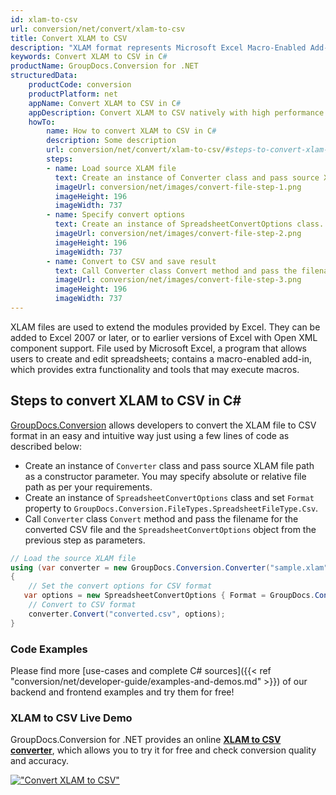 ```yaml
---
id: xlam-to-csv
url: conversion/net/convert/xlam-to-csv
title: Convert XLAM to CSV
description: "XLAM format represents Microsoft Excel Macro-Enabled Add-In with .xlam extension. Learn how to convert XLAM to CSV file programmatically in C# language using GroupDocs.Conversion for .NET library."
keywords: Convert XLAM to CSV in C#
productName: GroupDocs.Conversion for .NET
structuredData:
    productCode: conversion
    productPlatform: net
    appName: Convert XLAM to CSV in C#
    appDescription: Convert XLAM to CSV natively with high performance using C# language and server side GroupDocs.Conversion for .NET APIs, without the use of any software like Microsoft or Open Office.
    howTo:
        name: How to convert XLAM to CSV in C# 
        description: Some description
        url: conversion/net/convert/xlam-to-csv/#steps-to-convert-xlam-to-csv-in-c
        steps:
        - name: Load source XLAM file 
          text: Create an instance of Converter class and pass source XLAM file path as a constructor parameter. You may specify absolute or relative file path as per your requirements. 
          imageUrl: conversion/net/images/convert-file-step-1.png
          imageHeight: 196
          imageWidth: 737
        - name: Specify convert options 
          text: Create an instance of SpreadsheetConvertOptions class.
          imageUrl: conversion/net/images/convert-file-step-2.png
          imageHeight: 196
          imageWidth: 737
        - name: Convert to CSV and save result 
          text: Call Converter class Convert method and pass the filename for the converted HTML file and the SpreadsheetConvertOptions object from the previous step as parameters.
          imageUrl: conversion/net/images/convert-file-step-3.png
          imageHeight: 196
          imageWidth: 737
---
```


XLAM files are used to extend the modules provided by Excel. They can be added to Excel 2007 or later, or to earlier versions of Excel with Open XML component support. File used by Microsoft Excel, a program that allows users to create and edit spreadsheets; contains a macro-enabled add-in, which provides extra functionality and tools that may execute macros.

## Steps to convert XLAM to CSV in C#

[GroupDocs.Conversion](https://products.groupdocs.com/conversion/net) allows developers to convert the XLAM file to CSV format in an easy and intuitive way just using a few lines of code as described below:

* Create an instance of `Converter` class and pass source XLAM file path as a constructor parameter. You may specify absolute or relative file path as per your requirements. 
* Create an instance of `SpreadsheetConvertOptions` class and set `Format` property to `GroupDocs.Conversion.FileTypes.SpreadsheetFileType.Csv`.
* Call `Converter` class `Convert` method and pass the filename for the converted CSV file and the `SpreadsheetConvertOptions` object from the previous step as parameters.

```csharp
// Load the source XLAM file
using (var converter = new GroupDocs.Conversion.Converter("sample.xlam"))
{
    // Set the convert options for CSV format
   var options = new SpreadsheetConvertOptions { Format = GroupDocs.Conversion.FileTypes.SpreadsheetFileType.Csv };
    // Convert to CSV format
    converter.Convert("converted.csv", options);
}
```

### Code Examples

Please find more [use-cases and complete C# sources]({{< ref "conversion/net/developer-guide/examples-and-demos.md" >}}) of our backend and frontend examples and try them for free!

### XLAM to CSV Live Demo

GroupDocs.Conversion for .NET provides an online [**XLAM to CSV converter**](https://products.groupdocs.app/conversion/xlam-to-csv), which allows you to try it for free and check conversion quality and accuracy.

[!["Convert XLAM to CSV"](conversion/net/images/convert-to-csv/convert-xlam-to-csv.png)](https://products.groupdocs.app/conversion/xlam-to-csv)